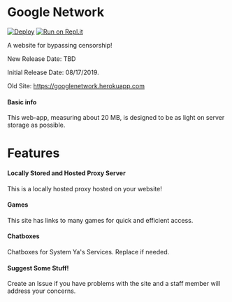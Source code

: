 # Google Network

[![Deploy](https://www.herokucdn.com/deploy/button.svg)](https://heroku.com/deploy?template=https://github.com/Pers0n-dev/Google-Network/tree/master)
[![Run on Repl.it](https://repl.it/badge/github/Pers0n-dev/Google-Network)](https://repl.it/github/Pers0n-dev/Google-Network)

A website for bypassing censorship!

New Release Date: TBD

Initial Release Date: 08/17/2019.

Old Site: https://googlenetwork.herokuapp.com
#### Basic info

This web-app, measuring about 20 MB, is designed to be as light on server storage as possible.

# Features

#### Locally Stored and Hosted Proxy Server

This is a locally hosted proxy hosted on your website!

#### Games

This site has links to many games for quick and efficient access.

#### Chatboxes

Chatboxes for System Ya's Services. Replace if needed.

#### Suggest Some Stuff!
 
Create an Issue if you have problems with the site and a staff member will address your concerns.
